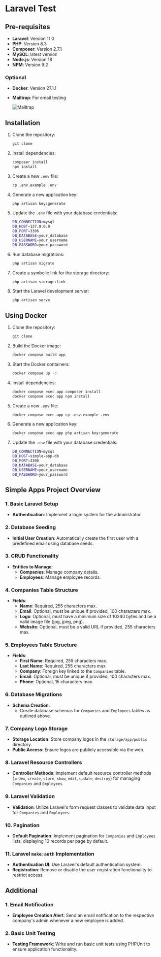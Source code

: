 # Laravel Test

## Pre-requisites

-   **Laravel**: Version 11.0
-   **PHP**: Version 8.3
-   **Composer**: Version 2.7.1
-   **MySQL**: latest version
-   **Node.js**: Version 18
-   **NPM**: Version 9.2

### Optional

-   **Docker**: Version 27.1.1
-   **Mailtrap**: For email testing

    ![Mailtrap](https://folkatech.madyardwn.pro/images/mailtrap.png)

## Installation

1. Clone the repository:

    ```bash
    git clone
    ```

2. Install dependencies:

    ```bash
    composer install
    npm install
    ```

3. Create a new `.env` file:

    ```bash
    cp .env.example .env
    ```

4. Generate a new application key:

    ```bash
    php artisan key:generate
    ```

5. Update the `.env` file with your database credentials:

    ```bash
    DB_CONNECTION=mysql
    DB_HOST=127.0.0.0
    DB_PORT=3306
    DB_DATABASE=your_database
    DB_USERNAME=your_username
    DB_PASSWORD=your_password
    ```

6. Run database migrations:

    ```bash
    php artisan migrate
    ```

7. Create a symbolic link for the storage directory:

    ```bash
    php artisan storage:link
    ```

8. Start the Laravel development server:

    ```bash
    php artisan serve
    ```

## Using Docker

1. Clone the repository:

    ```bash
    git clone
    ```

2. Build the Docker image:

    ```bash
    docker compose build app
    ```

3. Start the Docker containers:

    ```bash
    docker compose up -d
    ```

4. Install dependencies:

    ```bash
    docker compose exec app composer install
    docker compose exec app npm install
    ```

5. Create a new `.env` file:

    ```bash
    docker compose exec app cp .env.example .env
    ```

6. Generate a new application key:

    ```bash
    docker compose exec app php artisan key:generate
    ```

7. Update the `.env` file with your database credentials:

    ```bash
    DB_CONNECTION=mysql
    DB_HOST=simple-app-db
    DB_PORT=3306
    DB_DATABASE=your_database
    DB_USERNAME=your_username
    DB_PASSWORD=your_password
    ```

## Simple Apps Project Overview

### 1. Basic Laravel Setup

-   **Authentication**: Implement a login system for the administrator.

### 2. Database Seeding

-   **Initial User Creation**: Automatically create the first user with a predefined email using database seeds.

### 3. CRUD Functionality

-   **Entities to Manage**:
    -   **Companies**: Manage company details.
    -   **Employees**: Manage employee records.

### 4. Companies Table Structure

-   **Fields**:
    -   **Name**: Required, 255 characters max.
    -   **Email**: Optional, must be unique if provided, 100 characters max.
    -   **Logo**: Optional, must have a minimum size of 10240 bytes and be a valid image file (jpg, jpeg, png).
    -   **Website**: Optional, must be a valid URL if provided, 255 characters max.

### 5. Employees Table Structure

-   **Fields**:
    -   **First Name**: Required, 255 characters max.
    -   **Last Name**: Required, 255 characters max.
    -   **Company**: Foreign key linked to the `Companies` table.
    -   **Email**: Optional, must be unique if provided, 100 characters max.
    -   **Phone**: Optional, 15 characters max.

### 6. Database Migrations

-   **Schema Creation**:
    -   Create database schemas for `Companies` and `Employees` tables as outlined above.

### 7. Company Logo Storage

-   **Storage Location**: Store company logos in the `storage/app/public` directory.
-   **Public Access**: Ensure logos are publicly accessible via the web.

### 8. Laravel Resource Controllers

-   **Controller Methods**: Implement default resource controller methods (`index`, `create`, `store`, `show`, `edit`, `update`, `destroy`) for managing `Companies` and `Employees`.

### 9. Laravel Validation

-   **Validation**: Utilize Laravel's form request classes to validate data input for `Companies` and `Employees`.

### 10. Pagination

-   **Default Pagination**: Implement pagination for `Companies` and `Employees` lists, displaying 10 records per page by default.

### 11. Laravel `make:auth` Implementation

-   **Authentication UI**: Use Laravel's default authentication system.
-   **Registration**: Remove or disable the user registration functionality to restrict access.

## Additional

### 1. Email Notification

-   **Employee Creation Alert**: Send an email notification to the respective company's admin whenever a new employee is added.

### 2. Basic Unit Testing

-   **Testing Framework**: Write and run basic unit tests using PHPUnit to ensure application functionality.
